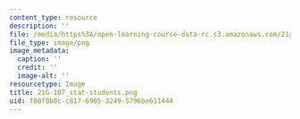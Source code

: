 ```yaml
---
content_type: resource
description: ''
file: /media/https%3A/open-learning-course-data-rc.s3.amazonaws.com/21g-107-chinese-i-streamlined-fall-2014/f80f0b0cc817690532495796be611444_21G-107_stat-students.png
file_type: image/png
image_metadata:
  caption: ''
  credit: ''
  image-alt: ''
resourcetype: Image
title: 21G-107_stat-students.png
uid: f80f0b0c-c817-6905-3249-5796be611444
---
```


